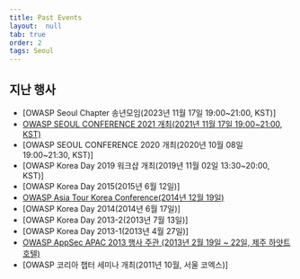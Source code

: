 ```yaml
---
title: Past Events
layout:  null
tab: true
order: 2
tags: Seoul
---
```



## 지난 행사

- [OWASP Seoul Chapter 송년모임(2023년 11월 17일 19:00\~21:00, KST)]
- [OWASP SEOUL CONFERENCE 2021 개최(2021년 11월 17일 19:00\~21:00, KST)](https://owasp.org/www-chapter-seoul/#div-event2021)
- [OWASP SEOUL CONFERENCE 2020 개최(2020년 10월 08일 19:00\~21:30, KST)]
- [OWASP Korea Day 2019 워크샵 개최(2019년 11월 02일 13:30\~20:00, KST)]
- [OWASP Korea Day 2015(2015년 6월 12일)]
- [OWASP Asia Tour Korea Conference(2014년 12월 19일)](https://www.owasp.org/index.php/AsiaTour2014#tab=Seoul)
- [OWASP Korea Day 2014(2014년 6월 17일)]
- [OWASP Korea Day 2013-2(2013년 7월 13일)]
- [OWASP Korea Day 2013-1(2013년 4월 27일)]
- [OWASP AppSec APAC 2013 행사 주관 (2013년 2월 19일 \~ 22일, 제주 하얏트 호텔)](https://www.owasp.org/index.php/AppSecAsiaPac2013)
- [OWASP 코리아 챕터 세미나 개최(2011년 10월, 서울 코엑스)]
